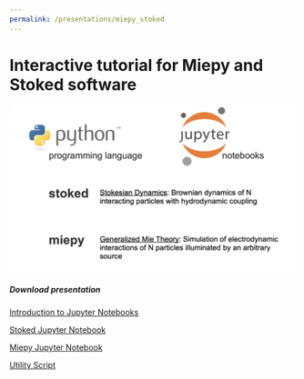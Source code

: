 ```yaml
---
permalink: /presentations/miepy_stoked
---
```


# Interactive tutorial for Miepy and Stoked software

![](/assets/img/pres_miepy_stoked.png)

##### Download presentation
[Introduction to Jupyter Notebooks](https://jparker.nyc3.digitaloceanspaces.com/miepy_stoked/jupyter_tutorial.ipynb)

[Stoked Jupyter Notebook](https://jparker.nyc3.digitaloceanspaces.com/miepy_stoked/stokesian_dynamics.ipynb)

[Miepy Jupyter Notebook](https://jparker.nyc3.digitaloceanspaces.com/miepy_stoked/electrodynamics.ipynb)

[Utility Script](https://jparker.nyc3.digitaloceanspaces.com/miepy_stoked/utility.py)
